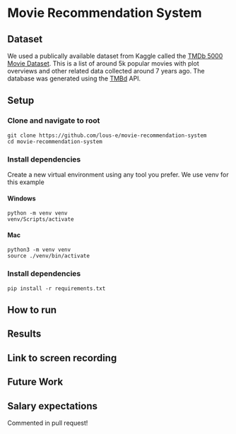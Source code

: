 # Movie Recommendation System

## Dataset

We used a publically available dataset from Kaggle called the [TMDb 5000 Movie Dataset](https://www.kaggle.com/datasets/tmdb/tmdb-movie-metadata?select=tmdb_5000_movies.csv). This is a list of around 5k popular movies with plot overviews and other related data collected around 7 years ago. The database was generated using the [TMBd](https://www.themoviedb.org/) API.

## Setup
### Clone and navigate to root
```{bash}
git clone https://github.com/lous-e/movie-recommendation-system
cd movie-recommendation-system
```


### Install dependencies
Create a new virtual environment using any tool you prefer. We use venv for this example

#### Windows
```{bash}
python -m venv venv
venv/Scripts/activate
```
#### Mac
```{bash}
python3 -m venv venv
source ./venv/bin/activate
```
### Install dependencies
```{bash}
pip install -r requirements.txt
```

## How to run
## Results

## Link to screen recording
## Future Work

## Salary expectations
Commented in pull request!